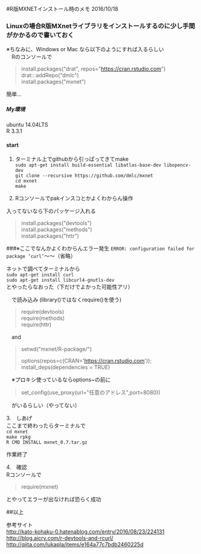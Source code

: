 #R版MXNETインストール時のメモ
2016/10/18
### Linuxの場合R版MXnetライブラリをインストールするのに少し手間がかかるので書いておく
※ちなみに、Windows or Mac なら以下のようにすれば入るらしい  
　Rのコンソールで
> install.packages("drat", repos="https://cran.rstudio.com")  
> drat:::addRepo("dmlc")  
> install.packages("mxnet")

簡単…
##### My環境
ubuntu 14.04LTS  
R 3.3.1 
#### start
1. ターミナル上でgithubから引っぱってきてmake  
`sudo apt-get install build-essential libatlas-base-dev libopencv-dev`  
`git clone --recursive https://github.com/dmlc/mxnet`  
`cd mxnet`  
`make`

2. Rコンソールでpakインスコとかよくわからん操作

 入ってないなら下のパッケージ入れる
> install.packages("devtools")  
> install.packages("methods")  
> install.packages("httr")

###※ここでなんかよくわからんエラー発生
`ERROR: configuration failed for package ‘curl’`〜〜（省略）

ネットで調べてターミナルから  
`sudo apt-get install curl`  
`sudo apt-get install libcurl4-gnutls-dev`  
とやったらなおった（下だけでよかった可能性アリ）

　で読み込み (library()ではなくrequire()を使う)
>require(devtools)  
>require(methods)  
>require(httr)

　and

>setwd("mxnet/R-package/")
>
>options(repos=c(CRAN='https://cran.rstudio.com'));  
>install_deps(dependencies = TRUE)

　※プロキシ使っているならoptions~の前に
>set_config(use_proxy(url="任意のアドレス",port=8080))

　がいるらしい（やってない）

3.　しあげ  
ここまで終わったらターミナルで  
`cd mxnet`  
`make rpkg`  
`R CMD INSTALL mxnet_0.7.tar.gz`

作業終了

4.　確認  
Rコンソールで
>require(mxnet)

とやってエラーが出なければ恐らく成功

##以上

参考サイト  
http://kato-kohaku-0.hatenablog.com/entry/2016/08/23/224131  
http://blog.aicry.com/r-devtools-and-rcurl/  
http://qiita.com/lukapla/items/e164a77c7bdb2460225d
